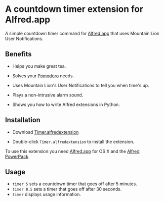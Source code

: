 # A countdown timer extension for Alfred.app
A simple countdown timer command for [Alfred.app](http://www.alfredapp.com/) that uses Mountain Lion User Notifications.

## Benefits
- Helps you make great tea.

- Solves your [Pomodoro](http://en.wikipedia.org/wiki/Pomodoro_Technique) needs.

- Uses Mountain Lion's User Notifications to tell you when time's up.

- Plays a non-intrusive alarm sound.

- Shows you how to write Alfred extensions in Python.


## Installation
- Download [Timer.alfredextension](https://github.com/dbader/alfred-countdown-timer/blob/master/Timer.alfredextension?raw=true)

- Double-click `Timer.alfredextension` to install the extension.

To use this extension you need [Alfred.app](http://www.alfredapp.com/) for OS X and the [Alfred PowerPack](http://www.alfredapp.com/powerpack/).


## Usage
- `timer 5` sets a countdown timer that goes off after 5 minutes.
- `timer 0.5` sets a timer that goes off after 30 seconds.
- `timer` displays usage information.
